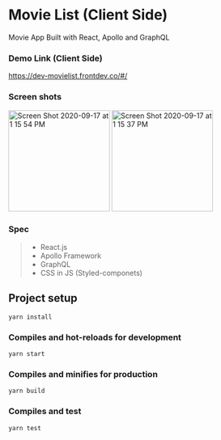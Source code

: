 # Movie List (Client Side)

Movie App Built with React, Apollo and GraphQL

### Demo Link (Client Side)
https://dev-movielist.frontdev.co/#/

### Screen shots
<div>
<img width="200" alt="Screen Shot 2020-09-17 at 1 15 54 PM" src="https://user-images.githubusercontent.com/11290676/93523602-254b1480-f8e8-11ea-9ec2-f6d686c3f2b9.png">
<img width="200" alt="Screen Shot 2020-09-17 at 1 15 37 PM" src="https://user-images.githubusercontent.com/11290676/93523607-28de9b80-f8e8-11ea-8f8d-97a75bcf2def.png">
</div>

### Spec
>- React.js
>- Apollo Framework
>- GraphQL
>- CSS in JS (Styled-componets)

## Project setup
```
yarn install
```

### Compiles and hot-reloads for development
```
yarn start
```

### Compiles and minifies for production
```
yarn build
```

### Compiles and test
```
yarn test
```
